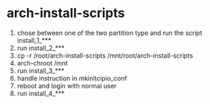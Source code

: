 # arch-install-scripts

1) chose between one of the two partition type and run the script install_1_***
2) run install_2_***
3) cp -r /root/arch-install-scripts /mnt/root/arch-install-scripts 
4) arch-chroot /mnt
5) run install_3_***
6) handle instruction in mkinitcipio_conf
7) reboot and login with normal user
8) run install_4_***